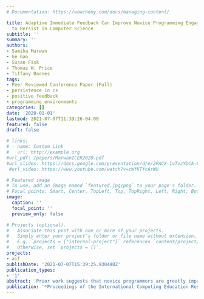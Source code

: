 ```yaml
---
# Documentation: https://wowchemy.com/docs/managing-content/

title: Adaptive Immediate Feedback Can Improve Novice Programming Engagement and Intention
  to Persist in Computer Science
subtitle: ''
summary: ''
authors:
- Samiha Marwan
- Ge Gao
- Susan Fisk
- Thomas W. Price
- Tiffany Barnes
tags:
- Peer Reviewed Conference Paper (Full)
- persistence in cs
- positive feedback
- programming environments
categories: []
date: '2020-01-01'
lastmod: 2021-07-07T11:39:26-04:00
featured: false
draft: false

# links:
# - name: Custom Link
#   url: http://example.org
#url_pdf: /papers/MarwanICER2020.pdf
#url_slides: https://docs.google.com/presentation/d/e/2PACX-1vTvzYDCA-8UrbiQwYh_Cx5xhyWk8LBvg-9X0pKyUtyg1kgTLBpkBwsx77Z0kdVW1Q/pub?start=false&loop=false&delayms=5000&slide=id.p36
 #url_video: https://www.youtube.com/watch?v=cWfKTfcArWU

# Featured image
# To use, add an image named `featured.jpg/png` to your page's folder.
# Focal points: Smart, Center, TopLeft, Top, TopRight, Left, Right, BottomLeft, Bottom, BottomRight.
image:
  caption: ''
  focal_point: ''
  preview_only: false

# Projects (optional).
#   Associate this post with one or more of your projects.
#   Simply enter your project's folder or file name without extension.
#   E.g. `projects = ["internal-project"]` references `content/project/deep-learning/index.md`.
#   Otherwise, set `projects = []`.
projects:
- aif
publishDate: '2021-07-07T15:39:25.930488Z'
publication_types:
- '1'
abstract: 'Prior work suggests that novice programmers are greatly impacted by the feedback provided by their programming environments. While some research has examined the impact of feedback on student learning in programming, there is no work (to our knowledge) that examines the impact of adaptive immediate feedback within programming environments on students’ desire to persist in computer science (CS). In this paper, we integrate an adaptive immediate feedback (AIF) system into a block-based programming environment. Our AIF system is novel because it provides personalized positive and corrective feedback to students in real time as they work. In a controlled pilot study with novice high-school programmers, we show that our AIF system significantly increased students’ intentions to persist in CS, and that students using AIF had greater engagement (as measured by their lower idle time) compared to students in the control condition. Further, we found evidence that the AIF system may improve student learning, as measured by student performance in a subsequent task without AIF. In interviews, students found the system fun and helpful, and reported feeling more focused and engaged. We hope this paper spurs more research on adaptive immediate feedback and the impact of programming environments on students’ intentions to persist in CS.'
publication: '*Proceedings of the International Computing Education Research Conference* (22.7% acceptance rate; 27/119 full papers)'
---
```

